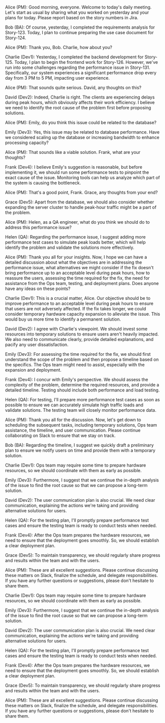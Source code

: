 Alice (PM): Good morning, everyone. Welcome to today's daily meeting. Let's start as usual by sharing what you worked on yesterday and your plans for today. Please report based on the story numbers in Jira.

Bob (BA): Of course, yesterday, I completed the requirements analysis for Story-123. Today, I plan to continue preparing the use case document for Story-124.

Alice (PM): Thank you, Bob. Charlie, how about you?

Charlie (Dev1): Yesterday, I completed the backend development for Story-125. Today, I plan to begin the frontend work for Story-126. However, we've run into some challenges regarding the performance issue in Story-131. Specifically, our system experiences a significant performance drop every day from 3 PM to 5 PM, impacting user experience.

Alice (PM): That sounds quite serious. David, any thoughts on this?

David (Dev2): Indeed, Charlie is right. The clients are experiencing delays during peak hours, which obviously affects their work efficiency. I believe we need to identify the root cause of the problem first before proposing solutions.

Alice (PM): Emily, do you think this issue could be related to the database?

Emily (Dev3): Yes, this issue may be related to database performance. Have we considered scaling up the database or increasing bandwidth to enhance processing capacity?

Alice (PM): That sounds like a viable solution. Frank, what are your thoughts?

Frank (Dev4): I believe Emily's suggestion is reasonable, but before implementing it, we should run some performance tests to pinpoint the exact cause of the issue. Monitoring tools can help us analyze which part of the system is causing the bottleneck.

Alice (PM): That's a good point, Frank. Grace, any thoughts from your end?

Grace (Dev5): Apart from the database, we should also consider whether expanding the server cluster to handle peak-hour traffic might be a part of the problem.

Alice (PM): Helen, as a QA engineer, what do you think we should do to address this performance issue?

Helen (QA): Regarding the performance issue, I suggest adding more performance test cases to simulate peak loads better, which will help identify the problem and validate the solutions more effectively.

Alice (PM): Thank you all for your insights. Now, I hope we can have a detailed discussion about what the objectives are in addressing the performance issue, what alternatives we might consider if the fix doesn't bring performance up to an acceptable level during peak hours, how to reassure the users, assessing the time required for the fix, the need for assistance from the Ops team, testing, and deployment plans. Does anyone have any ideas on these points?

Charlie (Dev1): This is a crucial matter, Alice. Our objective should be to improve performance to an acceptable level during peak hours to ensure that users are not adversely affected. If the fix takes longer, we could consider temporary hardware capacity expansion to alleviate the issue. This would buy us more time to identify a permanent solution.

David (Dev2): I agree with Charlie's viewpoint. We should invest some resources into temporary solutions to ensure users aren't heavily impacted. We also need to communicate clearly, provide detailed explanations, and pacify any user dissatisfaction.

Emily (Dev3): For assessing the time required for the fix, we should first understand the scope of the problem and then propose a timeline based on the specifics. The Ops team might need to assist, especially with the expansion and deployment.

Frank (Dev4): I concur with Emily's perspective. We should assess the complexity of the problem, determine the required resources, and provide a detailed timeline. Testing should include both performance and load testing.

Helen (QA): For testing, I'll prepare more performance test cases as soon as possible to ensure we can accurately simulate high traffic loads and validate solutions. The testing team will closely monitor performance data.

Alice (PM): Thank you all for the discussion. Now, let's get down to scheduling the subsequent tasks, including temporary solutions, Ops team assistance, the timeline, and user communication. Please continue collaborating on Slack to ensure that we stay on track.

Bob (BA): Regarding the timeline, I suggest we quickly draft a preliminary plan to ensure we notify users on time and provide them with a temporary solution.

Charlie (Dev1): Ops team may require some time to prepare hardware resources, so we should coordinate with them as early as possible.

Emily (Dev3): Furthermore, I suggest that we continue the in-depth analysis of the issue to find the root cause so that we can propose a long-term solution.

David (Dev2): The user communication plan is also crucial. We need clear communication, explaining the actions we're taking and providing alternative solutions for users.

Helen (QA): For the testing plan, I'll promptly prepare performance test cases and ensure the testing team is ready to conduct tests when needed.

Frank (Dev4): After the Ops team prepares the hardware resources, we need to ensure that the deployment goes smoothly. So, we should establish a clear deployment plan.

Grace (Dev5): To maintain transparency, we should regularly share progress and results within the team and with the users.

Alice (PM): These are all excellent suggestions. Please continue discussing these matters on Slack, finalize the schedule, and delegate responsibilities. If you have any further questions or suggestions, please don't hesitate to share them.

Charlie (Dev1): Ops team may require some time to prepare hardware resources, so we should coordinate with them as early as possible.

Emily (Dev3): Furthermore, I suggest that we continue the in-depth analysis of the issue to find the root cause so that we can propose a long-term solution.

David (Dev2): The user communication plan is also crucial. We need clear communication, explaining the actions we're taking and providing alternative solutions for users.

Helen (QA): For the testing plan, I'll promptly prepare performance test cases and ensure the testing team is ready to conduct tests when needed.

Frank (Dev4): After the Ops team prepares the hardware resources, we need to ensure that the deployment goes smoothly. So, we should establish a clear deployment plan.

Grace (Dev5): To maintain transparency, we should regularly share progress and results within the team and with the users.

Alice (PM): These are all excellent suggestions. Please continue discussing these matters on Slack, finalize the schedule, and delegate responsibilities. If you have any further questions or suggestions, please don't hesitate to share them.
